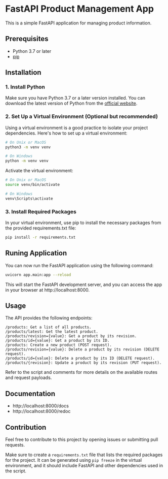 # FastAPI Product Management App

This is a simple FastAPI application for managing product information.

## Prerequisites

- Python 3.7 or later
- [pip](https://pip.pypa.io/en/stable/)

## Installation

### 1. Install Python

Make sure you have Python 3.7 or a later version installed. You can download the latest version of Python from the [official website](https://www.python.org/downloads/).

### 2. Set Up a Virtual Environment (Optional but recommended)

Using a virtual environment is a good practice to isolate your project dependencies. Here's how to set up a virtual environment:

```bash
# On Unix or MacOS
python3 -m venv venv

# On Windows
python -m venv venv
```

Activate the virtual environment:

```bash
# On Unix or MacOS
source venv/bin/activate

# On Windows
venv\Scripts\activate
```
### 3. Install Required Packages

In your virtual environment, use pip to install the necessary packages from the provided requirements.txt file:

```bash
pip install -r requirements.txt
```

## Runing Application

You can now run the FastAPI application using the following command:

```bash
uvicorn app.main:app --reload
```

This will start the FastAPI development server, and you can access the app in your browser at http://localhost:8000.

## Usage

The API provides the following endpoints:

    /products: Get a list of all products.
    /products/latest: Get the latest product.
    /products/revision={value}: Get a product by its revision.
    /products/id={value}: Get a product by its ID.
    /products: Create a new product (POST request).
    /products/revision={value}: Delete a product by its revision (DELETE request).
    /products/id={value}: Delete a product by its ID (DELETE request).
    /products/{revision}: Update a product by its revision (PUT request).

Refer to the script and comments for more details on the available routes and request payloads.

## Documentation
- http://localhost:8000/docs
- http://localhost:8000/redoc

## Contribution

Feel free to contribute to this project by opening issues or submitting pull requests. 

Make sure to create a `requirements.txt` file that lists the required packages for the project. It can be generated using `pip freeze` in the virtual environment, and it should include FastAPI and other dependencies used in the script.